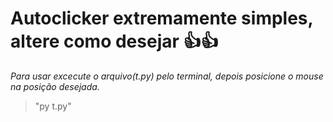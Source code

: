 
# **Autoclicker extremamente simples, altere como desejar 👍👍**

*Para usar excecute o arquivo(t.py) pelo terminal, depois posicione o mouse na posição desejada.*

> "py t.py" 
